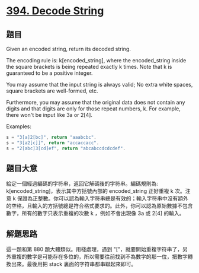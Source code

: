 # [394. Decode String](https://leetcode.com/problems/decode-string/)

## 題目

Given an encoded string, return its decoded string.

The encoding rule is: k[encoded_string], where the encoded_string inside the square brackets is being repeated exactly k times. Note that k is guaranteed to be a positive integer.

You may assume that the input string is always valid; No extra white spaces, square brackets are well-formed, etc.

Furthermore, you may assume that the original data does not contain any digits and that digits are only for those repeat numbers, k. For example, there won't be input like 3a or 2[4].

Examples:

```c
s = "3[a]2[bc]", return "aaabcbc".
s = "3[a2[c]]", return "accaccacc".
s = "2[abc]3[cd]ef", return "abcabccdcdcdef".
```

## 題目大意

給定一個經過編碼的字符串，返回它解碼後的字符串。編碼規則為: k[encoded\_string]，表示其中方括號內部的 encoded\_string 正好重複 k 次。注意 k 保證為正整數。你可以認為輸入字符串總是有效的；輸入字符串中沒有額外的空格，且輸入的方括號總是符合格式要求的。此外，你可以認為原始數據不包含數字，所有的數字只表示重複的次數 k ，例如不會出現像 3a 或 2[4] 的輸入。

## 解題思路

這一題和第 880 題大體類似。用棧處理，遇到 "["，就要開始重複字符串了，另外重複的數字是可能存在多位的，所以需要往前找到不為數字的那一位，把數字轉換出來。最後用把 stack 裏面的字符串都串聯起來即可。


